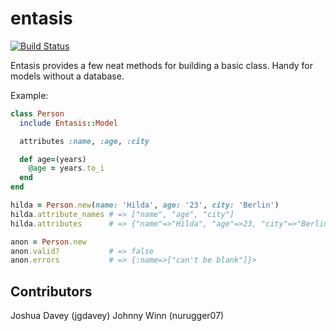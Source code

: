 entasis
=======

[![Build Status](https://secure.travis-ci.org/ingemar/entasis.png)](http://travis-ci.org/ingemar/entasis)

Entasis provides a few neat methods for building a basic class. Handy for models without a database.

Example:

```ruby
class Person
  include Entasis::Model

  attributes :name, :age, :city

  def age=(years)
    @age = years.to_i
  end
end

hilda = Person.new(name: 'Hilda', age: '23', city: 'Berlin')
hilda.attribute_names # => ["name", "age", "city"]
hilda.attributes      # => {"name"=>"Hilda", "age"=>23, "city"=>"Berlin"}

anon = Person.new
anon.valid?           # => false
anon.errors           # => {:name=>["can't be blank"]}>
```


Contributors
------------

Joshua Davey (jgdavey)
Johnny Winn (nurugger07)
